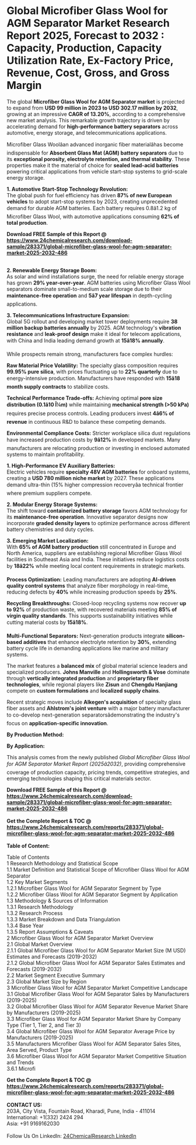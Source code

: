 <h1>Global Microfiber Glass Wool for AGM Separator Market Research Report 2025, Forecast to 2032 : Capacity, Production, Capacity Utilization Rate, Ex-Factory Price, Revenue, Cost, Gross, and Gross Margin</h1><p>The global <strong>Microfiber Glass Wool for AGM Separator market</strong> is projected to expand from <strong>USD 99 million in 2023 to USD 302.17 million by 2032</strong>, growing at an impressive <strong>CAGR of 13.20%</strong>, according to a comprehensive new market analysis. This remarkable growth trajectory is driven by accelerating demand for <strong>high-performance battery separators</strong> across automotive, energy storage, and telecommunications applications.</p><p>Microfiber Glass Woolâan advanced inorganic fiber materialâhas become indispensable for <strong>Absorbent Glass Mat (AGM) battery separators</strong> due to its <strong>exceptional porosity, electrolyte retention, and thermal stability</strong>. These properties make it the material of choice for <strong>sealed lead-acid batteries</strong> powering critical applications from vehicle start-stop systems to grid-scale energy storage.</p><p><strong>1. Automotive Start-Stop Technology Revolution:</strong><br>
The global push for fuel efficiency has driven <strong>87% of new European vehicles</strong> to adopt start-stop systems by 2023, creating unprecedented demand for durable AGM batteries. Each battery requires 0.8â1.2 kg of Microfiber Glass Wool, with automotive applications consuming <strong>62% of total production</strong>.</p><div><b>Download FREE Sample of this Report @ 
            <a href="https://www.24chemicalresearch.com/download-sample/283371/global-microfiber-glass-wool-for-agm-separator-market-2025-2032-486">
            https://www.24chemicalresearch.com/download-sample/283371/global-microfiber-glass-wool-for-agm-separator-market-2025-2032-486</a></b></div><br><p><strong>2. Renewable Energy Storage Boom:</strong><br>
As solar and wind installations surge, the need for reliable energy storage has grown <strong>29% year-over-year</strong>. AGM batteries using Microfiber Glass Wool separators dominate small-to-medium scale storage due to their <strong>maintenance-free operation</strong> and <strong>5â7 year lifespan</strong> in depth-cycling applications.</p><p><strong>3. Telecommunications Infrastructure Expansion:</strong><br>
Global 5G rollout and developing market tower deployments require <strong>38 million backup batteries annually</strong> by 2025. AGM technology's <strong>vibration resistance</strong> and <strong>leak-proof design</strong> make it ideal for telecom applications, with China and India leading demand growth at <strong>15â18% annually</strong>.</p><p>While prospects remain strong, manufacturers face complex hurdles:</p><p><strong>Raw Material Price Volatility:</strong> The specialty glass composition requires <strong>99.95% pure silica</strong>, with prices fluctuating up to <strong>22% quarterly</strong> due to energy-intensive production. Manufacturers have responded with <strong>15â18 month supply contracts</strong> to stabilize costs.</p><p><strong>Technical Performance Trade-offs:</strong> Achieving optimal <strong>pore size distribution (0.1â10 Î¼m)</strong> while maintaining <strong>mechanical strength (&gt;50 kPa)</strong> requires precise process controls. Leading producers invest <strong>4â6% of revenue</strong> in continuous R&amp;D to balance these competing demands.</p><p><strong>Environmental Compliance Costs:</strong> Stricter workplace silica dust regulations have increased production costs by <strong>9â12%</strong> in developed markets. Many manufacturers are relocating production or investing in enclosed automated systems to maintain profitability.</p><p><strong>1. High-Performance EV Auxiliary Batteries:</strong><br>
Electric vehicles require <strong>specialty 48V AGM batteries</strong> for onboard systems, creating a <strong>USD 780 million niche market</strong> by 2027. These applications demand ultra-thin (15% higher compression recoveryâa technical frontier where premium suppliers compete.</p><p><strong>2. Modular Energy Storage Systems:</strong><br>
The shift toward <strong>containerized battery storage</strong> favors AGM technology for its <strong>maintenance-free operation</strong>. Innovative separator designs now incorporate <strong>graded density layers</strong> to optimize performance across different battery chemistries and duty cycles.</p><p><strong>3. Emerging Market Localization:</strong><br>
With <strong>65% of AGM battery production</strong> still concentrated in Europe and North America, suppliers are establishing regional Microfiber Glass Wool facilities in Southeast Asia and India. These initiatives reduce logistics costs by <strong>18â22%</strong> while meeting local content requirements in strategic markets.</p><p><strong>Process Optimization:</strong> Leading manufacturers are adopting <strong>AI-driven quality control systems</strong> that analyze fiber morphology in real-time, reducing defects by <strong>40%</strong> while increasing production speeds by <strong>25%</strong>.</p><p><strong>Recycling Breakthroughs:</strong> Closed-loop recycling systems now recover <strong>up to 92%</strong> of production waste, with recovered materials meeting <strong>85% of virgin quality standards</strong>. This supports sustainability initiatives while cutting material costs by <strong>15â18%</strong>.</p><p><strong>Multi-Functional Separators:</strong> Next-generation products integrate <strong>silicon-based additives</strong> that enhance electrolyte retention by <strong>30%</strong>, extending battery cycle life in demanding applications like marine and military systems.</p><p>The market features a <strong>balanced mix</strong> of global material science leaders and specialized producers. <strong>Johns Manville</strong> and <strong>Hollingsworth &amp; Vose</strong> dominate through <strong>vertically integrated production</strong> and <strong>proprietary fiber technologies</strong>, while regional players like <strong>Zisun</strong> and <strong>Chengdu Hanjiang</strong> compete on <strong>custom formulations</strong> and <strong>localized supply chains</strong>.</p><p>Recent strategic moves include <strong>Alkegen's acquisition</strong> of specialty glass fiber assets and <strong>Ahlstrom's joint venture</strong> with a major battery manufacturer to co-develop next-generation separatorsâdemonstrating the industry's focus on <strong>application-specific innovation</strong>.</p><p><strong>By Production Method:</strong></p><p><strong>By Application:</strong></p><p>This analysis comes from the newly published <em>Global Microfiber Glass Wool for AGM Separator Market Report (2025â2032)</em>, providing comprehensive coverage of production capacity, pricing trends, competitive strategies, and emerging technologies shaping this critical materials sector.</p><div><b>Download FREE Sample of this Report @ 
            <a href="https://www.24chemicalresearch.com/download-sample/283371/global-microfiber-glass-wool-for-agm-separator-market-2025-2032-486">
            https://www.24chemicalresearch.com/download-sample/283371/global-microfiber-glass-wool-for-agm-separator-market-2025-2032-486</a></b></div><br><div><b>Get the Complete Report & TOC @ 
            <a href="https://www.24chemicalresearch.com/reports/283371/global-microfiber-glass-wool-for-agm-separator-market-2025-2032-486">
            https://www.24chemicalresearch.com/reports/283371/global-microfiber-glass-wool-for-agm-separator-market-2025-2032-486</a></b></div><br>
            <b>Table of Content:</b><p>Table of Contents<br />
1 Research Methodology and Statistical Scope<br />
1.1 Market Definition and Statistical Scope of Microfiber Glass Wool for AGM Separator<br />
1.2 Key Market Segments<br />
1.2.1 Microfiber Glass Wool for AGM Separator Segment by Type<br />
1.2.2 Microfiber Glass Wool for AGM Separator Segment by Application<br />
1.3 Methodology & Sources of Information<br />
1.3.1 Research Methodology<br />
1.3.2 Research Process<br />
1.3.3 Market Breakdown and Data Triangulation<br />
1.3.4 Base Year<br />
1.3.5 Report Assumptions & Caveats<br />
2 Microfiber Glass Wool for AGM Separator Market Overview<br />
2.1 Global Market Overview<br />
2.1.1 Global Microfiber Glass Wool for AGM Separator Market Size (M USD) Estimates and Forecasts (2019-2032)<br />
2.1.2 Global Microfiber Glass Wool for AGM Separator Sales Estimates and Forecasts (2019-2032)<br />
2.2 Market Segment Executive Summary<br />
2.3 Global Market Size by Region<br />
3 Microfiber Glass Wool for AGM Separator Market Competitive Landscape<br />
3.1 Global Microfiber Glass Wool for AGM Separator Sales by Manufacturers (2019-2025)<br />
3.2 Global Microfiber Glass Wool for AGM Separator Revenue Market Share by Manufacturers (2019-2025)<br />
3.3 Microfiber Glass Wool for AGM Separator Market Share by Company Type (Tier 1, Tier 2, and Tier 3)<br />
3.4 Global Microfiber Glass Wool for AGM Separator Average Price by Manufacturers (2019-2025)<br />
3.5 Manufacturers Microfiber Glass Wool for AGM Separator Sales Sites, Area Served, Product Type<br />
3.6 Microfiber Glass Wool for AGM Separator Market Competitive Situation and Trends<br />
3.6.1 Microfi</p><div><b>Get the Complete Report & TOC @ 
            <a href="https://www.24chemicalresearch.com/reports/283371/global-microfiber-glass-wool-for-agm-separator-market-2025-2032-486">
            https://www.24chemicalresearch.com/reports/283371/global-microfiber-glass-wool-for-agm-separator-market-2025-2032-486</a></b></div><br><b>CONTACT US:</b><br>
            203A, City Vista, Fountain Road, Kharadi, Pune, India - 411014<br>
            International: +1(332) 2424 294<br>
            Asia: +91 9169162030 <br><br>
            Follow Us On LinkedIn: <a href="https://www.linkedin.com/company/24chemicalresearch/">24ChemicalResearch LinkedIn</a>